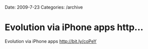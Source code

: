 Date: 2009-7-23
Categories: /archive

# Evolution via iPhone apps http...

Evolution via iPhone apps <a href="http://bit.ly/coPeY" rel="nofollow">http://bit.ly/coPeY</a>
